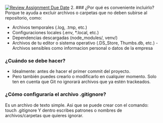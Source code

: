 [![Review Assignment Due Date](https://classroom.github.com/assets/deadline-readme-button-22041afd0340ce965d47ae6ef1cefeee28c7c493a6346c4f15d667ab976d596c.svg)](https://classroom.github.com/a/kl-E8VQf)
2. ### ¿Por qué es conveniente incluirlo?
Porque te ayuda a excluir archivos o carpetas que no deben subirse al repositorio, como:
- Archivos temporales (.log, .tmp, etc.)
- Configuraciones locales (.env, *.local, etc.)
- Dependencias descargadas (node_modules/, venv/)
- Archivos de tu editor o sistema operativo (.DS_Store, Thumbs.db, etc.)
-Archivos sensibles como informacion personal o datos de la empresa 
### ¿Cuándo se debe hacer? 
- Idealmente: antes de hacer el primer commit del proyecto.
- Pero también puedes crearlo o modificarlo en cualquier momento. Solo ten en cuenta que Git no ignorará archivos que ya estén trackeados.
### ¿Cómo configuraría el archivo .gitignore?
Es un archivo de texto simple. Asi que se puede crear con el comando: touch .gitignore
Y dentro escribes patrones o nombres de archivos/carpetas que quieres ignorar.